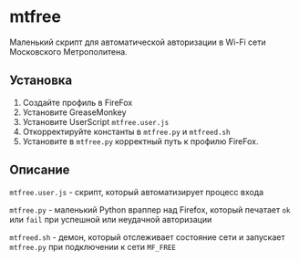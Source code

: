 # mtfree
Маленький скрипт для автоматической авторизации в Wi-Fi сети Московского Метрополитена.
## Установка
1. Создайте профиль в FireFox
2. Установите GreaseMonkey
3. Установите UserScript ``mtfree.user.js``
4. Откорректируйте константы в ``mtfree.py`` и ``mtfreed.sh``
5. Установите в ``mtfree.py`` корректный путь к профилю FireFox.
## Описание
``mtfree.user.js`` - скрипт, который автоматизирует процесс входа

``mtfree.py`` - маленький Python враппер над Firefox, который печатает ``ok`` или ``fail`` при успешной или неудачной авторизации

``mtfreed.sh`` - демон, который отслеживает состояние сети и запускает ``mtfree.py`` при подключении к сети ``MF_FREE``
